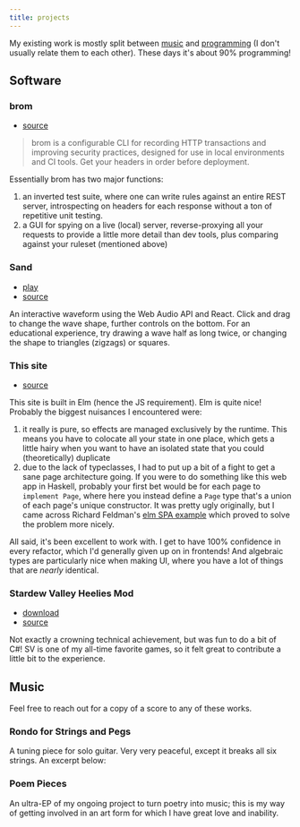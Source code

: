 ```yaml
---
title: projects
---
```


My existing work is mostly split between [music](/projects#Music) and [programming](/projects#Software) (I don't usually relate them to each other). These days it's about 90% programming!

## Software

### brom

- [source](https://github.com/22bulbs/brom)

> brom is a configurable CLI for recording HTTP transactions and improving security practices, designed for use in local environments and CI tools. Get your headers in order before deployment.

Essentially brom has two major functions:

1. an inverted test suite, where one can write rules against an entire REST server, introspecting on headers for each response without a ton of repetitive unit testing.
1. a GUI for spying on a live (local) server, reverse-proxying all your requests to provide a little more detail than dev tools, plus comparing against your ruleset (mentioned above)

### Sand

- [play](https://our-beach.github.io/sand/)
- [source](https://github.com/our-beach/sand)

An interactive waveform using the Web Audio API and React. Click and drag to change the wave shape, further controls on the bottom. For an educational experience, try drawing a wave half as long twice, or changing the shape to triangles (zigzags) or squares.

### This site

- [source](https://github.com/fakemonster/elm-personal-site)

This site is built in Elm (hence the JS requirement). Elm is quite nice! Probably the biggest nuisances I encountered were:

1. it really is pure, so effects are managed exclusively by the runtime. This means you have to colocate all your state in one place, which gets a little hairy when you want to have an isolated state that you could (theoretically) duplicate
1. due to the lack of typeclasses, I had to put up a bit of a fight to get a sane page architecture going. If you were to do something like this web app in Haskell, probably your first bet would be for each page to `implement Page`, where here you instead define a `Page` type that's a union of each page's unique constructor. It was pretty ugly originally, but I came across Richard Feldman's [elm SPA example](https://github.com/rtfeldman/elm-spa-example) which proved to solve the problem more nicely.

All said, it's been excellent to work with. I get to have 100% confidence in every refactor, which I'd generally given up on in frontends! And algebraic types are particularly nice when making UI, where you have a lot of things that are _nearly_ identical.

### Stardew Valley Heelies Mod

- [download](https://www.nexusmods.com/stardewvalley/mods/7751)
- [source](https://github.com/fakemonster/stardew-valley-heelies)

Not exactly a crowning technical achievement, but was fun to do a bit of C#! SV is one of my all-time favorite games, so it felt great to contribute a little bit to the experience.

## Music

Feel free to reach out for a copy of a score to any of these works.

### Rondo for Strings and Pegs

A tuning piece for solo guitar. Very very peaceful, except it breaks all six strings. An excerpt below:

<youtube
src="https://www.youtube.com/embed/ev-eo7x5nf8"
name="Rondo for Strings and Pegs"
/>

### Poem Pieces

An ultra-EP of my ongoing project to turn poetry into music; this is my way of getting involved in an art form for which I have great love and inability.

<bandcamp
player="https://bandcamp.com/EmbeddedPlayer/album=4110281240/size=large/bgcol=ffffff/linkcol=0687f5/artwork=small/transparent=true/"
site="https://jthel.bandcamp.com/album/poem-pieces"
name="Poem Pieces"
/>
